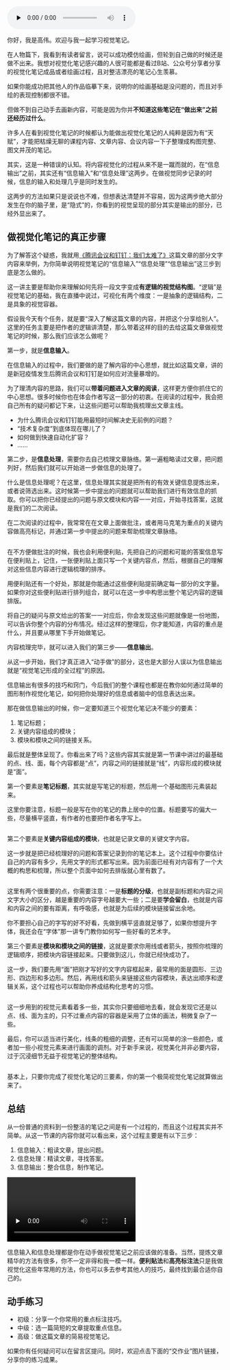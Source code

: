 <audio id="audio" title="答疑 | 笔记大触们可能没有告诉你的那些事" controls="" preload="none"><source id="mp3" src="https://static001.geekbang.org/resource/audio/64/05/6416394e6953fe5089f0f9c0a569d505.mp3"></audio>

你好，我是高伟。欢迎与我一起学习视觉笔记。

在人物篇下，我看到有读者留言，说可以成功模仿绘画，但轮到自己做的时候还是做不出来。我想对视觉化笔记感兴趣的人很可能都是看过B站、公众号分享者分享的视觉化笔记成品或者绘画过程，且对整洁漂亮的笔记心生羡慕。

如果你能成功把其他人的作品临摹下来，说明你的绘画基础是没问题的，而且对手绘的表现控制都很不错。

但做不到自己动手去画新内容，可能是因为你并**不知道这些笔记在“做出来”之前还经历过什么**。

许多人在看到视觉化笔记的时候都认为能做出视觉化笔记的人纯粹是因为有“天赋”，才能把枯燥无聊的课程内容、文章内容、会议内容一下子整理成构图完整、图文并茂的笔记。

其实，这是一种错误的认知。将内容视觉化的过程从来不是一蹴而就的，在“信息输出”之前，其实还有“信息输入”和“信息处理”这两步。在做视觉同步记录的时候，信息的输入和处理几乎是同时发生的。

这两步的方法如果只是说说也不难，但想表达清楚并不容易，因为这两步绝大部分发生在你的脑子里，是“隐式”的，你看到的视觉呈现的部分其实是输出的部分，已经外显出来了。

## 做视觉化笔记的真正步骤

为了解答这个疑惑，我就用[《腾讯会议和钉钉：我们太难了》](https://www.infoq.cn/article/MENQ6b3j5fWraRQydW1Z?utm_source=7d_hot&amp;utm_medium=article)这篇文章的部分文字内容来举例，为你简单说明视觉笔记的“信息输入”“信息处理”“信息输出”这三步到底是怎么做的。

这一讲主要是帮助你来理解如何先将一段文字变成**有逻辑的视觉结构图**。“逻辑”是视觉笔记的基础，我在直播中说过，可视化有两个维度：一是抽象的逻辑结构，二是具象的视觉容器。

假设我今天有个任务，就是要“深入了解这篇文章的内容，并把这个分享给别人”。这里的任务主要是把作者的逻辑讲清楚，那么带着这样的目的去给这篇文章做视觉笔记的时候，那么我们应该怎么做呢？

第一步，就是**信息输入**。

在信息输入的过程中，我们要做的是了解内容的中心思想，就比如这篇文章，讲的是新冠疫情发生后腾讯会议和钉钉是如何应对流量暴增的。

为了理清内容的思路，我们可以**带着问题进入文章的阅读**，这样更方便你抓住它的中心思想。很多时候你也在体会作者写这一部分的初衷。在阅读的过程中，我会把自己所有的疑问都记下来，让这些问题可以帮助我梳理出文章主线。

- 为什么腾讯会议和钉钉能用最短时间解决史无前例的问题？
- “技术复杂度”到底体现在哪儿了？
- 如何做到快速自动化扩容？
- ……

第二步，是**信息处理**，需要你去自己梳理文章脉络。第一遍粗略读过文章，把问题列好，然后我们就可以开始进一步做信息的处理了。

什么是信息处理呢？在这里，信息处理其实就是把所有的有效关键信息提炼出来，或者说筛选出来。这时候第一步中提出的问题就可以帮助我们进行有效信息的抓取。你可以把你已经提出的问题与原文模块和内容一一对应，开始寻找答案，这就是我们的二次阅读。

在二次阅读的过程中，我常常在在文章上面做批注，或者用马克笔为重点的关键内容做高亮标记，并通过第一步中提出的问题来帮助梳理文章脉络。

<img src="https://static001.geekbang.org/resource/image/20/15/20645d6b6492be947b1942b38cf5b615.jpg" alt="">

在不方便做批注的时候，我也会利用便利贴，先把自己的问题和可能的答案信息写在便利贴上，记住，一张便利贴上面只写一个关键内容点，然后，根据自己的理解对这些信息内容进行逻辑梳理的排序。

用便利贴还有一个好处，那就是你能通过这些便利贴提前确定每一部分的文字量。如果你对这些便利贴进行排列组合，就可以在这一步中构思出整个笔记内容的逻辑排版。

将自己的疑问与原文给出的答案一一对应后，你会发现这些问题就像是一份地图，可以告诉你整个内容的分布情况。经过这样的整理后，你才能知道，内容的重点是什么，并且要从哪里下手开始做笔记。

内容梳理完毕，就可以进入我们的第三步——**信息输出**。

从这一步开始，我们才真正进入“动手做”的部分，这也是大部分人误以为信息输出就是“视觉笔记形成的全过程”的原因。

信息输出有很多的技巧和窍门，今后我们的整个课程也都是在教你如何通过简单的图形制作视觉化笔记，如何把你处理好的信息或者脑中的信息表达出来。

那在做信息输出的时候，你一定要知道三个视觉化笔记决不能少的要素：

1. 笔记标题；
1. 关键内容组成的模块；
1. 模块和模块之间的链接关系。

最后就是整体呈现了。你看出来了吗？这些内容其实就是第一节课中讲过的最基础的点、线、面，每个内容都是“点”，内容之间的链接就是“线”，内容形成的模块就是“面”。

第一个要素是**笔记标题**，其实就是写笔记的标题，然后用一个基础图形元素装起来。

这里你要注意，标题一般是写在你的笔记的靠上居中的位置。标题要写的偏大一些，尽量横平竖直，有作者的也要把作者名字写上。

<img src="https://static001.geekbang.org/resource/image/03/72/032a7b196e8c10b5c8c3290607767372.jpg" alt="">

第二个要素是**关键内容组成的模块**，也就是记录文章的关键文字内容。

这一步就是把已经梳理好的问题和答案记录到你的笔记本上。这个过程中你要估计自己的内容有多少，先用文字的形式都写出来。因为前面已经有对内容有了一个大概的构思和梳理，所以整个页面中如何去排版就心里有数了。

<img src="https://static001.geekbang.org/resource/image/3a/69/3ae94f60f44cbf1e73d6260afdb8aa69.jpg" alt="">

这里有两个很重要的点，你需要注意：一是**标题的分级**，也就是副标题和内容之间文字大小的区分，越是重要的内容字号越要大一些；二是要**学会留白**，也就是内容和内容之间的要有距离，有呼吸感，也就是为后续的模块链接留出余地。

你不要担心自己的字写的好不好看，先做到横平竖直就足够了，如果你想提升字体，我还会在“字体”那一讲专门教你如何写一些好看的艺术字。

第三个要素是**模块和模块之间的链接**，这就是要求你用线或者箭头，按照你梳理的逻辑顺序，把模块内容链接起来。只要做到这儿，你就已经快成功了。

这一步，我们要先用“面”把刚才写好的文字内容框起来，最常用的面是圆形、三边形、四边形和多边形。然后，再用线和箭头来链接这些内容模块，表达出顺序和逻辑关系，这个过程也可以帮助你养成结构化思考的习惯。

<img src="https://static001.geekbang.org/resource/image/e0/f5/e060f2a12161a875aec3d95c148bf3f5.jpg" alt="">

这一步用到的视觉元素看着多一些，其实你只要细细地去看，就会发现它还是以点、线、面为主的，只不过重点内容的容器是采用了立体的画法，稍微复杂了一些。

最后，你可以适当进行美化，线条的粗细的调整，还有可以简单的涂一些颜色，或者加一些小视觉元素来进行画面的调剂。对于新手来说，视觉美化并非必要内容，过于沉浸细节无益于视觉笔记的整体结构。

<img src="https://static001.geekbang.org/resource/image/a7/49/a75e244a2200566ca6dfb0648c327249.jpg" alt="">

基本上，只要你完成了视觉化笔记的三要素，你的第一个极简视觉化笔记就算做出来了。

## 总结

从一份普通的资料到一份整洁的笔记之间是有一个过程的，而且这个过程其实并不简单。从这一节课的内容你就可以看出来，这个过程主要是有以下三步：

1. 信息输入：粗读文章，提出问题。
1. 信息处理：精读文章，寻找答案。
1. 信息输出：整合信息，制作笔记。

<video preload="none" controls=""><source src="https://media001.geekbang.org/customerTrans/7e27d07d27d407ebcc195a0e78395f55/27241766-171bf68b196-0000-0000-01d-dbacd.mp4" type="video/mp4"><source src="https://media001.geekbang.org/288d54bf49d348cc93fc29fecb7b27f9/9fff6bd3118f402d8154d38c35e0cd6c-bb88d966b51a2de0c8690d7998e9c728-sd.m3u8" type="application/x-mpegURL"></video>

信息输入和信息处理都是你在动手做视觉笔记之前应该做的准备。当然，提炼文章精华的方法有很多，你不一定非得和我一模一样。**便利贴法**和**高亮标注法**只是我做视觉化这些年常用的方法，你也可以多去参考其他人的技巧，最终找到最合适你自己的。

## 动手练习

- 初级：分享一个你常用的重点标注技巧。
- 中级：选一篇简短的文章提取重点信息。
- 高级：做这篇文章的简易视觉笔记。

如果你有任何疑问可以在留言区提问。同时，欢迎点击下面的“交作业”图片链接，分享你的练习成果。
